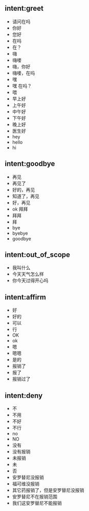 ## intent:greet
- 请问在吗
- 你好
- 您好
- 在吗
- 在？
- 嗨
- 嗨喽
- 嗨，你好
- 嗨喽，在吗
- 嘿
- 嘿 在吗？
- 喂
- 早上好
- 上午好
- 中午好
- 下午好
- 晚上好
- 医生好
- hey
- hello
- hi

## intent:goodbye
- 再见
- 再见了
- 好的，再见
- 知道了，再见
- 好，再见
- ok 拜拜
- 拜拜
- 拜
- bye
- byebye
- goodbye

## intent:out_of_scope
- 我叫什么
- 今天天气怎么样
- 你今天过得开心吗

## intent:affirm
- 好
- 好的
- 可以
- 行
- OK
- ok
- 嗯
- 嗯嗯
- 是的
- 报销了
- 报了
- 报销过了

## intent:deny
- 不
- 不用
- 不好
- 不行
- no
- NO
- 没有
- 没有报销
- 未报销
- 未
- 否
- 安罗替尼没报销
- 福可维没报销
- 其它药报销了，但是安罗替尼没报销
- 安罗替尼不在报销范围
- 我们这安罗替尼不能报销